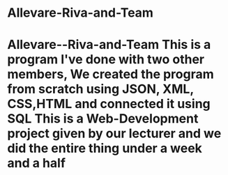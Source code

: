 # Allevare-Riva-and-Team
# Allevare--Riva-and-Team This is a program I've done with two other members, We created the program from scratch using JSON, XML, CSS,HTML and connected it using SQL This is a Web-Development project given by our lecturer and we did the entire thing under a week and a half
